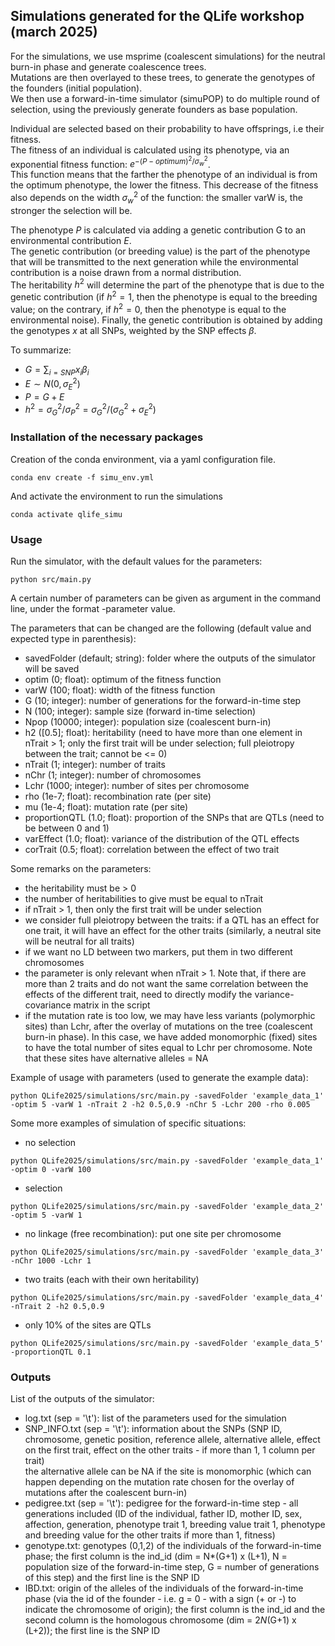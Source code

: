## Simulations generated for the QLife workshop (march 2025)      

For the simulations, we use msprime (coalescent simulations) for the neutral burn-in phase and generate coalescence trees.                                     
Mutations are then overlayed to these trees, to generate the genotypes of the founders (initial population).                                      
We then use a forward-in-time simulator (simuPOP) to do multiple round of selection, using the previously generate founders as base population.                                    

Individual are selected based on their probability to have offsprings, i.e their fitness.                                                         
The fitness of an individual is calculated using its phenotype, via an exponential fitness function: $e^{-(P - optimum)^2 / \sigma^{2}_{w}}$.                                   
This function means that the farther the phenotype of an individual is from the optimum phenotype, the lower the fitness. This decrease of the fitness also depends on the width $\sigma^{2}_{w}$ of the function: the smaller varW is, the stronger the selection will be.                   

The phenotype $P$ is calculated via adding a genetic contribution G to an environmental contribution $E$.                             
The genetic contribution (or breeding value) is the part of the phenotype that will be transmitted to the next generation while the environmental contribution is a noise drawn from a normal distribution.                               
The heritability $h^2$ will determine the part of the phenotype that is due to the genetic contribution (if $h^2 = 1$, then the phenotype is equal to the breeding value; on the contrary, if $h^2 = 0$, then the phenotype is equal to the environmental noise).
Finally, the genetic contribution is obtained by adding the genotypes $x$ at all SNPs, weighted by the SNP effects $\beta$.          

To summarize: 
- $G = \sum_{i = SNP} x_i \beta_i$
- $E \sim N(0, \sigma^{2}_{E})$
- $P = G + E$
- $h^2 = \sigma^{2}_{G} / \sigma^{2}_{P} = \sigma^{2}_{G} / (\sigma^{2}_{G} + \sigma^{2}_{E})$                                

### Installation of the necessary packages

Creation of the conda environment, via a yaml configuration file.  
```
conda env create -f simu_env.yml                           
```

And activate the environment to run the simulations
```
conda activate qlife_simu                                                                  
```

### Usage

Run the simulator, with the default values for the parameters: 
```
python src/main.py                                 
```

A certain number of parameters can be given as argument in the command line, under the format -parameter value.          

The parameters that can be changed are the following (default value and expected type in parenthesis):                               
- savedFolder (default; string): folder where the outputs of the simulator will be saved                          
- optim (0; float): optimum of the fitness function                                 
- varW (100; float): width of the fitness function                         
- G (10; integer): number of generations for the forward-in-time step                      
- N (100; integer): sample size (forward in-time selection)                       
- Npop (10000; integer): population size (coalescent burn-in)                        
- h2 ([0.5]; float): heritability (need to have more than one element in nTrait > 1; only the first trait will be under selection; full pleiotropy between the trait; cannot be <= 0)                         
- nTrait (1; integer): number of traits                             
- nChr (1; integer): number of chromosomes                               
- Lchr (1000; integer): number of sites per chromosome                       
- rho (1e-7; float): recombination rate (per site)
- mu (1e-4; float): mutation rate (per site)
- proportionQTL (1.0; float): proportion of the SNPs that are QTLs (need to be between 0 and 1)
- varEffect (1.0; float): variance of the distribution of the QTL effects
- corTrait (0.5; float): correlation between the effect of two trait                         

Some remarks on the parameters:
- the heritability must be > 0
- the number of heritabilities to give must be equal to nTrait
- if nTrait > 1, then only the first trait will be under selection
- we consider full pleiotropy between the traits: if a QTL has an effect for one trait, it will have an effect for the other traits (similarly, a neutral site will be neutral for all traits)
- if we want no LD between two markers, put them in two different chromosomes
- the parameter is only relevant when nTrait > 1. Note that, if there are more than 2 traits and do not want the same correlation between the effects of the different trait, need to directly modify the variance-covariance matrix in the script
- if the mutation rate is too low, we may have less variants (polymorphic sites) than Lchr, after the overlay of mutations on the tree (coalescent burn-in phase). In this case, we have added monomorphic (fixed) sites to have the total number of sites equal to Lchr per chromosome. Note that these sites have alternative alleles = NA

Example of usage with parameters (used to generate the example data): 
```
python QLife2025/simulations/src/main.py -savedFolder 'example_data_1' -optim 5 -varW 1 -nTrait 2 -h2 0.5,0.9 -nChr 5 -Lchr 200 -rho 0.005
```

Some more examples of simulation of specific situations:                                     
- no selection 
```
python QLife2025/simulations/src/main.py -savedFolder 'example_data_1' -optim 0 -varW 100  
```

- selection
```
python QLife2025/simulations/src/main.py -savedFolder 'example_data_2' -optim 5 -varW 1  
```

- no linkage (free recombination): put one site per chromosome
```
python QLife2025/simulations/src/main.py -savedFolder 'example_data_3' -nChr 1000 -Lchr 1  
```

- two traits (each with their own heritability)
```
python QLife2025/simulations/src/main.py -savedFolder 'example_data_4' -nTrait 2 -h2 0.5,0.9
```

- only 10% of the sites are QTLs
```
python QLife2025/simulations/src/main.py -savedFolder 'example_data_5' -proportionQTL 0.1
```



### Outputs     

List of the outputs of the simulator:                
- log.txt (sep = '\t'): list of the parameters used for the simulation
- SNP_INFO.txt (sep = '\t'): information about the SNPs (SNP ID, chromosome, genetic position, reference allele, alternative allele, effect on the first trait, effect on the other traits - if more than 1, 1 column per trait)         
the alternative allele can be NA if the site is monomorphic (which can happen depending on the mutation rate chosen for the overlay of mutations after the coalescent burn-in)
- pedigree.txt (sep = '\t'): pedigree for the forward-in-time step - all generations included (ID of the individual, father ID, mother ID, sex, affection, generation, phenotype trait 1, breeding value trait 1, phenotype and breeding value for the other traits if more than 1, fitness)
- genotype.txt: genotypes (0,1,2) of the individuals of the forward-in-time phase; the first column is the ind_id (dim = N*(G+1) x (L+1), N = population size of the forward-in-time step, G = number of generations of this step) and the first line is the SNP ID
- IBD.txt: origin of the alleles of the individuals of the forward-in-time phase (via the id of the founder - i.e. g = 0 - with a sign (+ or -) to indicate the chromosome of origin); the first column is the ind_id and the second column is the homologous chromosome (dim = 2*N*(G+1) x (L+2)); the first line is the SNP ID 


